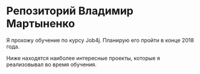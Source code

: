 # Репозиторий Владимир Мартыненко

Я прохожу обучение по курсу Job4j. Планирую его пройти в конце 2018 года.

Ниже находятся наиболее интересные проекты, которые я реализовывал во время обучения.

